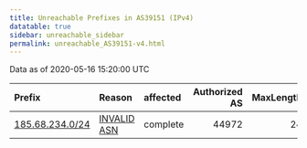 ```yaml
---
title: Unreachable Prefixes in AS39151 (IPv4)
datatable: true
sidebar: unreachable_sidebar
permalink: unreachable_AS39151-v4.html
---
```


Data as of 2020-05-16 15:20:00 UTC


<div class="datatable-begin"></div>

| Prefix                                                   | Reason                                                                                                 | affected   |   Authorized AS |   MaxLength | Anchor                                         |   unreachable /24s |
|:---------------------------------------------------------|:-------------------------------------------------------------------------------------------------------|:-----------|----------------:|------------:|:-----------------------------------------------|-------------------:|
| [185.68.234.0/24](https://stat.ripe.net/185.68.234.0/24) | [INVALID ASN](https://rpki-validator.ripe.net/announcement-preview?asn=AS39151&prefix=185.68.234.0/24) | complete   |           44972 |          24 | [RIPE](unreachable_RIPE_NCC_RPKI_Root-v4.html) |                  1 |

<div class="datatable-end"></div>